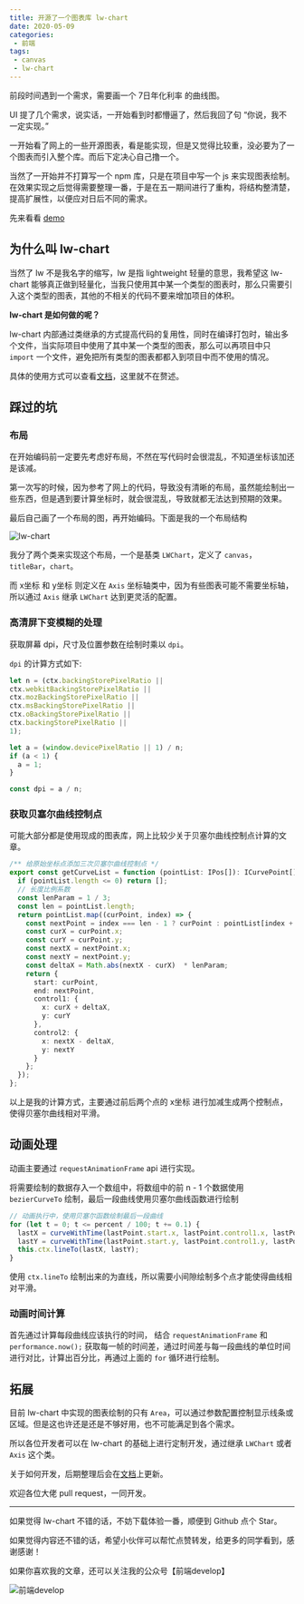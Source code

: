 ```yaml
---
title: 开源了一个图表库 lw-chart
date: 2020-05-09
categories:
 - 前端
tags:
 - canvas
 - lw-chart
---
```


前段时间遇到一个需求，需要画一个 7日年化利率 的曲线图。

UI 提了几个需求，说实话，一开始看到时都懵逼了，然后我回了句 “你说，我不一定实现。”

一开始看了网上的一些开源图表，看是能实现，但是又觉得比较重，没必要为了一个图表而引入整个库。而后下定决心自己撸一个。

<!-- more -->

当然了一开始并不打算写一个 npm 库，只是在项目中写一个 js 来实现图表绘制。在效果实现之后觉得需要整理一番，于是在五一期间进行了重构，将结构整清楚，提高扩展性，以便应对日后不同的需求。

先来看看 [demo](https://ad-feiben.github.io/lw-chart-docs/docs/demo)

## 为什么叫 lw-chart

当然了 lw 不是我名字的缩写，lw 是指 lightweight 轻量的意思，我希望这 lw-chart 能够真正做到轻量化，当我只使用其中某一个类型的图表时，那么只需要引入这个类型的图表，其他的不相关的代码不要来增加项目的体积。

**lw-chart 是如何做的呢？**

lw-chart 内部通过类继承的方式提高代码的复用性，同时在编译打包时，输出多个文件，当实际项目中使用了其中某一个类型的图表，那么可以再项目中只 `import` 一个文件，避免把所有类型的图表都都入到项目中而不使用的情况。

具体的使用方式可以查看[文档](https://ad-feiben.github.io/lw-chart-docs/docs)，这里就不在赘述。


## 踩过的坑

### 布局

在开始编码前一定要先考虑好布局，不然在写代码时会很混乱，不知道坐标该加还是该减。

第一次写的时候，因为参考了网上的代码，导致没有清晰的布局，虽然能绘制出一些东西，但是遇到要计算坐标时，就会很混乱，导致就都无法达到预期的效果。

最后自己画了一个布局的图，再开始编码。下面是我的一个布局结构

![lw-chart](https://imgkr.cn-bj.ufileos.com/67d85d47-3aca-421c-aa86-04acdb6d3c96.png)


我分了两个类来实现这个布局，一个是基类 `LWChart`，定义了 `canvas`，`titleBar`，`chart`。

而 x坐标 和 y坐标 则定义在 `Axis` 坐标轴类中，因为有些图表可能不需要坐标轴，所以通过 `Axis` 继承 `LWChart` 达到更灵活的配置。


### 高清屏下变模糊的处理

获取屏幕 dpi，尺寸及位置参数在绘制时乘以 `dpi`。

`dpi` 的计算方式如下:

```js
let n = (ctx.backingStorePixelRatio ||
ctx.webkitBackingStorePixelRatio ||
ctx.mozBackingStorePixelRatio ||
ctx.msBackingStorePixelRatio ||
ctx.oBackingStorePixelRatio ||
ctx.backingStorePixelRatio ||
1);

let a = (window.devicePixelRatio || 1) / n;
if (a < 1) {
  a = 1;
}

const dpi = a / n;
```

### 获取贝塞尔曲线控制点

可能大部分都是使用现成的图表库，网上比较少关于贝塞尔曲线控制点计算的文章。

```ts
/** 给原始坐标点添加三次贝塞尔曲线控制点 */
export const getCurveList = function (pointList: IPos[]): ICurvePoint[] {
  if (pointList.length <= 0) return [];
  // 长度比例系数
  const lenParam = 1 / 3;
  const len = pointList.length;
  return pointList.map((curPoint, index) => {
    const nextPoint = index === len - 1 ? curPoint : pointList[index + 1];
    const curX = curPoint.x;
    const curY = curPoint.y;
    const nextX = nextPoint.x;
    const nextY = nextPoint.y;
    const deltaX = Math.abs(nextX - curX)  * lenParam;
    return {
      start: curPoint,
      end: nextPoint,
      control1: {
        x: curX + deltaX,
        y: curY
      },
      control2: {
        x: nextX - deltaX,
        y: nextY
      }
    };
  });
};
```

以上是我的计算方式，主要通过前后两个点的 x坐标 进行加减生成两个控制点，使得贝塞尔曲线相对平滑。

## 动画处理

动画主要通过 `requestAnimationFrame` api 进行实现。

将需要绘制的数据存入一个数组中，将数组中的前 n - 1 个数据使用 `bezierCurveTo` 绘制，最后一段曲线使用贝塞尔曲线函数进行绘制

```ts
// 动画执行中，使用贝塞尔函数绘制最后一段曲线
for (let t = 0; t <= percent / 100; t += 0.1) {
  lastX = curveWithTime(lastPoint.start.x, lastPoint.control1.x, lastPoint.control2.x, lastPoint.end.x, t);
  lastY = curveWithTime(lastPoint.start.y, lastPoint.control1.y, lastPoint.control2.y, lastPoint.end.y, t);
  this.ctx.lineTo(lastX, lastY);
}
```

使用 `ctx.lineTo` 绘制出来的为直线，所以需要小间隙绘制多个点才能使得曲线相对平滑。


### 动画时间计算

首先通过计算每段曲线应该执行的时间，
结合 `requestAnimationFrame` 和 `performance.now();` 获取每一帧的时间差，通过时间差与每一段曲线的单位时间进行对比，计算出百分比，再通过上面的 `for` 循环进行绘制。


## 拓展

目前 lw-chart 中实现的图表绘制的只有 `Area`，可以通过参数配置控制显示线条或区域。但是这也许还是还是不够好用，也不可能满足到各个需求。

所以各位开发者可以在 lw-chart 的基础上进行定制开发，通过继承 `LWChart` 或者 `Axis` 这个类。

关于如何开发，后期整理后会在[文档](https://ad-feiben.github.io/lw-chart-docs/docs)上更新。


欢迎各位大佬 pull request，一同开发。

---

如果觉得 lw-chart 不错的话，不妨下载体验一番，顺便到 Github 点个 Star。


如果觉得内容还不错的话，希望小伙伴可以帮忙点赞转发，给更多的同学看到，感谢感谢！


如果你喜欢我的文章，还可以关注我的公众号【前端develop】

![前端develop](/imgs/qrcode.png)